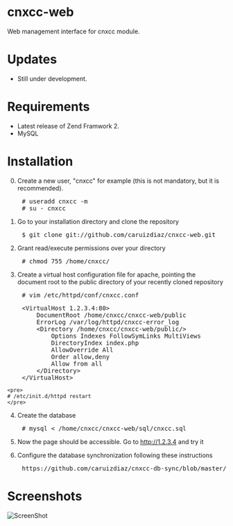 cnxcc-web
=========

Web management interface for cnxcc module.

Updates
=========
- Still under development.

Requirements
==========
- Latest release of Zend Framwork 2.
- MySQL

Installation
=========

0. Create a new user, "cnxcc" for example (this is not mandatory, but it is recommended).
<pre>
    # useradd cnxcc -m
    # su - cnxcc
</pre>

1. Go to your installation directory and clone the repository
<pre>
    $ git clone git://github.com/caruizdiaz/cnxcc-web.git
</pre>

2. Grant read/execute permissions over your directory
<pre>
    # chmod 755 /home/cnxcc/
</pre>

3. Create a virtual host configuration file for apache, pointing the document root to the public directory of your
recently cloned repository
<pre>
    # vim /etc/httpd/conf/cnxcc.conf
</pre>
<pre>
    &#60;VirtualHost 1.2.3.4:80&#62;
        DocumentRoot /home/cnxcc/cnxcc-web/public
        ErrorLog /var/log/httpd/cnxcc-error_log
        &#60;Directory /home/cnxcc/cnxcc-web/public/&#62;
            Options Indexes FollowSymLinks MultiViews
            DirectoryIndex index.php
            AllowOverride All
            Order allow,deny
            Allow from all
        &#60;/Directory&#62;
    &#60;/VirtualHost&#62;
</pre>

    <pre>
    # /etc/init.d/httpd restart
    </pre>

4. Create the database
<pre>
    # mysql &#60; /home/cnxcc/cnxcc-web/sql/cnxcc.sql
</pre>

5. Now the page should be accessible. Go to http://1.2.3.4 and try it

6. Configure the database synchronization following these instructions
<pre>
    https://github.com/caruizdiaz/cnxcc-db-sync/blob/master/README.md
</pre>

Screenshots
=========
![ScreenShot](http://caruizdiaz.com/wp-content/uploads/2013/01/cnxcc21-1024x495.png)
